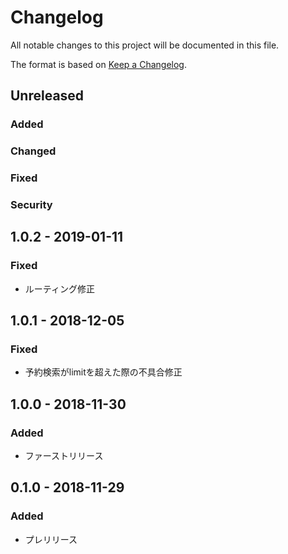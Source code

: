 # Changelog
All notable changes to this project will be documented in this file.

The format is based on [Keep a Changelog](http://keepachangelog.com/).

## Unreleased
### Added

### Changed

### Fixed

### Security

## 1.0.2 - 2019-01-11
### Fixed
- ルーティング修正

## 1.0.1 - 2018-12-05
### Fixed
- 予約検索がlimitを超えた際の不具合修正

## 1.0.0 - 2018-11-30
### Added
- ファーストリリース

## 0.1.0 - 2018-11-29
### Added
- プレリリース